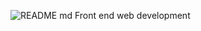 ![README md](https://github.com/SMushy14/alu-web-development/assets/155962275/7e95b593-af52-48b2-9d08-94bcd0689563)
Front end web development
